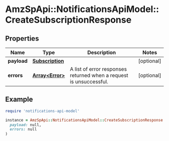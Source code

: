 # AmzSpApi::NotificationsApiModel::CreateSubscriptionResponse

## Properties

| Name | Type | Description | Notes |
| ---- | ---- | ----------- | ----- |
| **payload** | [**Subscription**](Subscription.md) |  | [optional] |
| **errors** | [**Array&lt;Error&gt;**](Error.md) | A list of error responses returned when a request is unsuccessful. | [optional] |

## Example

```ruby
require 'notifications-api-model'

instance = AmzSpApi::NotificationsApiModel::CreateSubscriptionResponse.new(
  payload: null,
  errors: null
)
```


